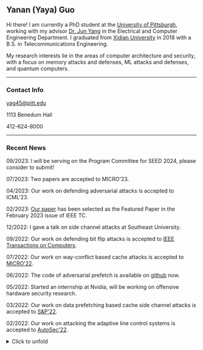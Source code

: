 


## Yanan (Yaya) Guo

Hi there! I am currently a PhD student at the [University of
Pittsburgh](https://www.pitt.edu), working with my advisor [Dr. Jun
Yang](https://sites.pitt.edu/~juy9/) in the Electrical and Computer Engineering
Department. I graduated from [Xidian University](https://www.xidian.edu.cn/) in
2018 with a B.S. in Telecommunications Engineering.


My research interests lie in the areas of computer architecture and security,
with a focus on memory attacks and defenses, ML attacks and defenses, and
quantum computers.

---
### Contact Info

<i class="far fa-envelope"></i>  yag45@pitt.edu

<i class="far fa-building"></i>  1113 Benedum Hall

<i class="fas fa-phone"></i>  412-624-8000

---
### Recent News  

09/2023: I will be serving on the Program Committee for SEED 2024, please consider to submit!

07/2023: Two papers are accepted to MICRO'23.

04/2023: Our work on defending adversarial attacks is accepted to ICML'23.

02/2023: [Our paper](https://ieeexplore.ieee.org/abstract/document/9911180) has been selected as the Featured Paper in the February 2023 issue of IEEE TC.

12/2022: I gave a talk on side channel attacks at Southeast University.

09/2022: Our work on defending bit flip attacks is accepted to [IEEE Transactions on Computers](https://www.computer.org/csdl/journal/tc/).

07/2022: Our work on way-conflict based cache attacks is accepted to [MICRO'22](https://www.microarch.org/micro55/).

06/2022: The code of adversarial prefetch is available on [github](https://github.com/PittECEArch/AdversarialPrefetch) now.

05/2022: Started an internship at Nvidia, will be working on offensive hardware security research.

03/2022: Our work on data prefetching based cache side channel attacks is accepted to [S&P'22](https://www.ieee-security.org/TC/SP2022/index.html).

02/2022: Our work on attacking the adaptive line control systems is accepted to [AutoSec'22](https://www.ndss-symposium.org/ndss2022/cfp-autosec-workshop/).

<details>
<summary> Click to unfold
</summary>

10/2021: Our work on data prefetching based cache side channel attacks is now available on arxiv. [<i class="fas fa-link"></i>](https://arxiv.org/abs/2110.12340)

10/2021: Our work on accelerating quantum computing simulation is accepted to [HPCA'22](https://hpca-conf.org/2022/).

08/2021: Our work on defending bit-flip adversarial weight attacks is accepted to [ICCD'21](https://www.iccd-conf.com/Home.html).

08/2021: Our work on attacking adaptive cruise control systems is accepted to [ICCV Workshop'21](https://iccv21-adv-workshop.github.io/).

08/2021: Our work on improving the performance of memory integrity verification is accepted to [SEED'21](https://seed-symposium.org/).

08/2021: Finished my internship at NIO. 

07/2021: Our work on accelerating strided memory accesses is accepted to [MICRO'21](https://www.microarch.org/micro54/).

04/2021: Our work on defending cache side channel attacks is accepted to [GLSVLSI'21](https://www.glsvlsi.org/).

02/2021: Started an internship at NIO, will be working on In-vehicle ML security.

06/2020: Successfully defended my MS thesis: [New Cache Attacks and Defenses](http://d-scholarship.pitt.edu/38323/).

</details>

